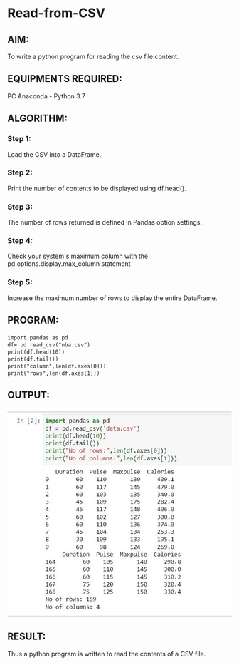 # Read-from-CSV

## AIM:
To write a python program for reading the csv file content.

## EQUIPMENTS REQUIRED:
PC Anaconda - Python 3.7
## ALGORITHM:

### Step 1:
Load the CSV into a DataFrame.
### Step 2:
Print the number of contents to be displayed using df.head().
### Step 3:
The number of rows returned is defined in Pandas option settings.
### Step 4:
Check your system's maximum column with the pd.options.display.max_column statement
### Step 5:
Increase the maximum number of rows to display the entire DataFrame.

## PROGRAM:
```
import pandas as pd
df= pd.read_csv("nba.csv")
print(df.head(10))
print(df.tail())
print("column",len(df.axes[0]))
print("rows",len(df.axes[1]))
```
## OUTPUT:
![Alt text](6THEXP.jpg)
## RESULT:
Thus a python program is written to read the contents of a CSV file.